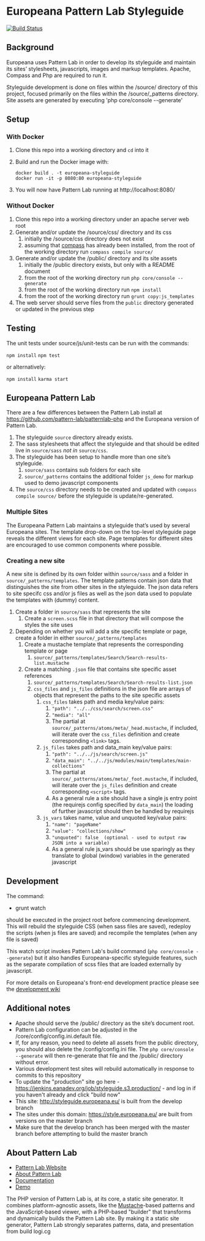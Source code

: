 # Europeana Pattern Lab Styleguide

[![Build Status](https://travis-ci.org/europeana/Europeana-Patternlab.svg?branch=develop)](https://travis-ci.org/europeana/Europeana-Patternlab)

## Background
Europeana uses Pattern Lab in order to develop its styleguide and maintain its sites’ stylesheets, javascripts, images and markup templates.  Apache, Compass and Php are required to run it.

Styleguide development is done on files within the /source/ directory of this project, focused primarily on the files within the /source/_patterns directory. Site assets are generated by executing 'php core/console --generate'

## Setup
### With Docker
1. Clone this repo into a working directory and `cd` into it
1. Build and run the Docker image with:

    ```
    docker build . -t europeana-styleguide
    docker run -it -p 8080:80 europeana-styleguide
    ```

1. You will now have Pattern Lab running at http://localhost:8080/

### Without Docker
1. Clone this repo into a working directory under an apache server web root
1. Generate and/or update the /source/css/ directory and its css
   1. initially the /source/css directory does not exist
   1. assuming that [compass](http://compass-style.org/install/ "compass install page") has already been installed, from the root of the working directory run `compass compile source/`
1. Generate and/or update the /public/ directory and its site assets
   1. initially the /public directory exists, but only with a README document
   1. from the root of the working directory run `php core/console --generate`
   1. from the root of the working directory run `npm install`
   1. from the root of the working directory run `grunt copy:js_templates`
1. The web server should serve files from the `public` directory generated or updated in the previous step

## Testing
The unit tests under source/js/unit-tests can be run with the commands:

`npm install`
`npm test`

or alternatively:

`npm install`
`karma start`
## Europeana Pattern Lab
There are a few differences between the Pattern Lab install at https://github.com/pattern-lab/patternlab-php and the Europeana version of Pattern Lab.

1. The styleguide `source` directory already exists.
1. The sass stylesheets that affect the styleguide and that should be edited live in `source/sass` _not in_ `source/css`.
1. The styleguide has been setup to handle more than one site’s styleguide.
   1. `source/sass` contains sub folders for each site
   1. `source/_patterns` contains the additional folder `js_demo` for markup used to demo javascript components
1. The `source/css` directory needs to be created and updated with `compass compile source/` before the styleguide is update/re-generated.

### Multiple Sites
The Europeana Pattern Lab maintains a styleguide that’s used by several Europeana sites. The template drop-down on the top-level styleguide page reveals the different views for each site.  Page templates for different sites are encouraged to use common components where possible.

### Creating a new site
A new site is defined by its own folder within `source/sass` and a folder in `source/_patterns/templates`. The template patterns contain json data that distinguishes the site from other sites in the styleguide. The json data refers to site specifc css and/or js files as well as the json data used to populate the templates with (dummy) content.

1. Create a folder in `source/sass` that represents the site
   1. Create a `screen.scss` file in that directory that will compose the styles the site uses
1. Depending on whether you will add a site specific template or page, create a folder in either `source/_patterns/templates`
   1. Create a mustache template that represents the corresponding template or page
      1. `source/_patterns/templates/Search/Search-results-list.mustache`
   1. Create a matching `.json` file that contains site specific asset references
      1. `source/_patterns/templates/Search/Search-results-list.json`
      1. `css_files` and `js_files` definitions in the json file are arrays of objects that represent the paths to the site specific assets
         1. `css_files` takes path and media key/value pairs:
            1. `"path": "../../css/search/screen.css"`
            1. `"media": "all"`
            1. The partial at `source/_patterns/atoms/meta/_head.mustache`, if included, will iterate over the `css_files` definition and create corresponding `<link>` tags.
         1. `js_files` takes path and data_main key/value pairs:
            1. `"path": "../../js/search/screen.js"`
            1. `"data_main": "../../js/modules/main/templates/main-collections"`
            1. The partial at `source/_patterns/atoms/meta/_foot.mustache`, if included, will iterate over the `js_files` definition and create corresponding `<script>` tags.
            1. As a general rule a site should have a single js entry point (the requirejs config specified by `data_main`) the loading of further javascript should then be handled by requirejs
         1. `js_vars` takes name, value and unquoted key/value pairs:
            1. `"name": "pageName"`
            1. `"value": "collections/show"`
            1. `"unquoted": false  (optional - used to output raw JSON into a variable)`
            1. As a general rule js_vars should be use sparingly as they translate to global (window) variables in the generated javascript

## Development
The command:

 - grunt watch

should be executed in the project root before commencing development.  This will rebuild the styleguide CSS (when sass files are saved), redeploy the scripts (when js files are saved) and recompile the templates (when any file is saved)

This watch script invokes Pattern Lab's build command (`php core/console --generate`) but it also handles Europeana-specific styleguide features, such as the separate compilation of scss files that are loaded externally by javascript.

For more details on Europeana's front-end development practice please see the [development wiki](https://europeanadev.assembla.com/spaces/europeana-npc/wiki/Front-end)


## Additional notes
* Apache should serve the /public/ directory as the site’s document root.
* Pattern Lab configuration can be adjusted in the /core/config/config.ini.default file.
* If, for any reason, you need to delete all assets from the public directory, you should also delete the /config/config.ini file. The `php core/console --generate` will then re-generate that file and the /public/ directory without error.
* Various development test sites will rebuild automatically in response to commits to this repository
* To update the "production" site go here - https://jenkins.eanadev.org/job/styleguide.s3.production/ - and log in if you haven't already and click "build now"
* This site: http://styleguide.europeana.eu/ is built from the develop branch
* The sites under this domain: https://style.europeana.eu/ are built from versions on the master branch
* Make sure that the develop branch has been merged with the master branch before attempting to build the master branch

## About Pattern Lab
- [Pattern Lab Website](http://patternlab.io/)
- [About Pattern Lab](http://patternlab.io/about.html)
- [Documentation](http://patternlab.io/docs/index.html)
- [Demo](http://demo.patternlab.io/)

The PHP version of Pattern Lab is, at its core, a static site generator. It combines platform-agnostic assets, like the [Mustache](http://mustache.github.io/)-based patterns and the JavaScript-based viewer, with a PHP-based "builder" that transforms and dynamically builds the Pattern Lab site. By making it a static site generator, Pattern Lab strongly separates patterns, data, and presentation from build logi.cg
